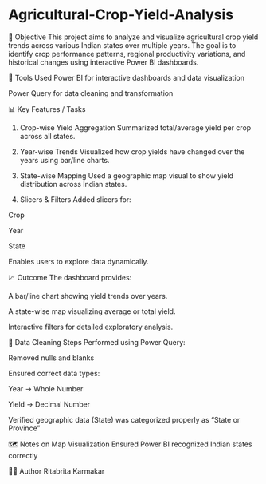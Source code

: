 # Agricultural-Crop-Yield-Analysis

📌 Objective
This project aims to analyze and visualize agricultural crop yield trends across various Indian states over multiple years. The goal is to identify crop performance patterns, regional productivity variations, and historical changes using interactive Power BI dashboards.

🔧 Tools Used
Power BI for interactive dashboards and data visualization

Power Query for data cleaning and transformation

📊 Key Features / Tasks
1. Crop-wise Yield Aggregation
Summarized total/average yield per crop across all states.

2. Year-wise Trends
Visualized how crop yields have changed over the years using bar/line charts.

3. State-wise Mapping
Used a geographic map visual to show yield distribution across Indian states.

4. Slicers & Filters
Added slicers for:

Crop

Year

State

Enables users to explore data dynamically.

📈 Outcome
The dashboard provides:

A bar/line chart showing yield trends over years.

A state-wise map visualizing average or total yield.

Interactive filters for detailed exploratory analysis.

🧹 Data Cleaning Steps
Performed using Power Query:

Removed nulls and blanks

Ensured correct data types:

Year → Whole Number

Yield → Decimal Number

Verified geographic data (State) was categorized properly as “State or Province”

🗺️ Notes on Map Visualization
Ensured Power BI recognized Indian states correctly


🧑‍💻 Author
Ritabrita Karmakar
